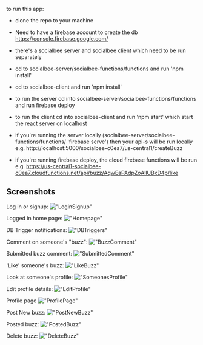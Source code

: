 to run this app:
* clone the repo to your machine
* Need to have a firebase account to create the db https://console.firebase.google.com/
* there's a socialbee server and socialbee client which need to be run separately
* cd to socialbee-server/socialbee-functions/functions and run 'npm install'
* cd to socialbee-client and run 'npm install'
* to run the server cd into socialbee-server/socialbee-functions/functions and run firebase deploy
* to run the client cd into socialbee-client and run 'npm start' which start the react server on localhost

* if you're running the server locally (socialbee-server/socialbee-functions/functions/ 'firebase serve')
  then your api-s will be run locally e.g. http://localhost:5000/socialbee-c0ea7/us-central1/createBuzz
* if you're running firebase deploy, the cloud firebase functions will be run e.g. https://us-central1-socialbee-c0ea7.cloudfunctions.net/api/buzz/AqwEaPAdpZoAllUBxD4p/like

## Screenshots

Log in or signup:
!["LoginSignup"](https://github.com/viccyc/socialbee/blob/master/docs/loginorsignup.png)

Logged in home page: 
!["Homepage"](https://github.com/viccyc/socialbee/blob/master/docs/loggedin.PNG)

DB Trigger notifications:
!["DBTriggers"](https://github.com/viccyc/socialbee/blob/master/docs/dbtriggernotifications.PNG)

Comment on someone's "buzz":
!["BuzzComment"](https://github.com/viccyc/socialbee/blob/master/docs/buzzcomment.PNG)

Submitted buzz comment:
!["SubmittedComment"](https://github.com/viccyc/socialbee/blob/master/docs/submittedcomment.PNG)

'Like' someone's buzz:
!["LikeBuzz"](https://github.com/viccyc/socialbee/blob/master/docs/clicklikebutton.PNG)

Look at someone's profile:
!["SomeonesProfile"](https://github.com/viccyc/socialbee/blob/master/docs/someonesprofile.PNG)

Edit profile details:
!["EditProfile"](https://github.com/viccyc/socialbee/blob/master/docs/editprofiledetails.PNG)

Profile page
!["ProfilePage"](https://github.com/viccyc/socialbee/blob/master/docs/profilepage.PNG)

Post New buzz:
!["PostNewBuzz"](https://github.com/viccyc/socialbee/blob/master/docs/posetnewbuzz.PNG)

Posted buzz:
!["PostedBuzz"](https://github.com/viccyc/socialbee/blob/master/docs/postedbuzz.PNG)

Delete buzz:
!["DeleteBuzz"](https://github.com/viccyc/socialbee/blob/master/docs/deletebuzz.PNG)


